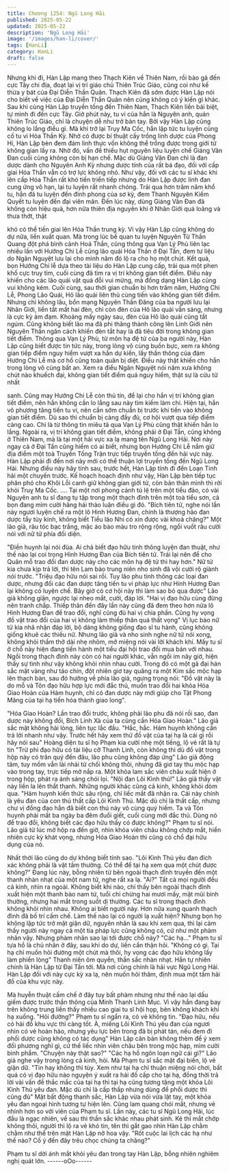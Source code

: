 ```yaml
---
title: Chương 1254: Ngũ Long Hải
published: 2025-05-22
updated: 2025-05-22
description: 'Ngũ Long Hải'
image: '/images/han-li/cover/'
tags: [HanLi]
category: HanLi
draft: false
---
```


Nhưng khi đi, Hàn Lập mang theo Thạch Kiên về Thiên Nam, rồi
bảo gã đến cực Tây chi địa, đoạt lại vị trí giáo chủ Thiên Trúc
Giáo, cũng coi như kế thừa y bát của Đại Diễn Thần Quân. Thạch
Kiên đã sớm được Hàn Lập nói cho biết về việc của Đại Diễn
Thần Quân nên cũng không có ý kiến gì khác.
Sau khi cùng Hàn Lập truyền tống đến Thiên Nam, Thạch Kiên
liền bái biệt, tự mình đi đến cực Tây.
Giờ phút này, tu vi của hắn là Nguyên anh, quản Thiên Trúc Giáo,
chỉ là chuyện dễ như trở bàn tay. Bởi vậy Hàn Lập cũng không lo
lắng điều gì.
Mà khi trở lại Trụy Ma Cốc, hắn lập tức tu luyện củng cố tu vi Hóa
Thần Kỳ. Nhờ có được bí thuật cấy trồng linh dược của Phong Hi,
Hàn Lập bèn đem đám linh thực vốn không thể trồng được trong
giới tử không gian lấy ra. Nhờ đó, vấn đề thiếu hụt nguyên liệu
luyện chế Giáng Vân Đan cuối cùng không còn bị hạn chế.
Mặc dù Giáng Vân Đan chỉ là đan dược dành cho Nguyên Anh Kỳ
nhưng dược tính của rất bá đạo, đối với cấp giai Hóa Thần vẫn có
trợ lực không nhỏ.
Như vậy, đối với các tu sĩ khác khi lên cấp Hóa Thần rất khó tiến
triển tiếp nhưng do Hàn Lập được linh đan cung ứng vô hạn, lại tu
luyện rất nhanh chóng.
Trải qua hơn trăm năm khổ tu, hắn đã tu luyện đến đỉnh phong
của sơ kỳ, đem Thanh Nguyên Kiếm Quyết tu luyện đến đại viên
mãn.
Đến lúc này, dùng Giáng Vân Đan đã không còn hiệu quả, hơn
nữa thiên địa nguyên khí ở Nhân Giới quá loãng và thưa thớt, thật

khó có thể tiến giai lên Hóa Thần trung kỳ.
Vì vậy Hàn Lập cũng không do dự nữa, liền xuất quan.
Mà trong lúc bế quan tu luyện Nguyên Từ Thần Quang đột phá
bình cảnh Hoá Thần, cũng thông qua Vạn Lý Phù liên lạc nhiều
lần với Hướng Chi Lễ cũng lão quái Hóa Thần ở Đại Tấn, đem tư
liệu do Ngân Nguyệt lưu lại cho mình năm đó lộ ra cho họ một
chút.
Kết quả, bọn Hướng Chi lễ dựa theo tài liệu do Hàn Lập cung
cấp, trải qua một phen khổ cực truy tìm, cuối cùng đã tìm ra vị trí
không gian tiết điểm.
Điều này khiến cho các lão quái vật quá đỗi vui mừng, mà đồng
dạng Hàn Lập cũng vui không kém.
Cuối cùng, sau thời gian chuẩn bị hơn trăm năm, Hướng Chi Lễ,
Phong Lão Quái, Hô lão quái liên thủ cùng tiến vào không gian tiết
điểm.
Nhưng chỉ không lâu, bổn mạng Nguyên Thần Đăng của ba
người lưu lại Nhân Giới, liền tắt mất hai đèn, chỉ còn đèn của Hô
lão quái vẫn sáng, nhưng là cực kỳ ảm đạm.
Khoảng mấy ngày sau, đèn của Hô lão quái cũng tắt ngúm.
Cũng không biết lão ma đã phi thăng thành công lên Linh Giới
nên Nguyên Thần ngăn cách khiến đèn tắt hay là đã tiêu đời trong
không gian tiết điểm.
Thông qua Vạn Lý Phù, từ môn hạ đệ tử của ba người này, Hàn
Lập cũng biết được tin tức này, trong lòng vô cùng buồn bực, xem
ra không gian tiếp điểm nguy hiểm vượt xa hắn dự kiến, lấy thần
thông của đám Hướng Chi Lễ mà cơ hồ cũng toàn quân bị diệt.
Điều này thật khiến cho hắn trong lòng vô cùng bất an.
Xem ra điều Ngân Nguyệt nói năm xưa không chút nào khuếch
đại, không gian tiết điểm quá nguy hiểm, thật sự là cửu tử nhất

sanh.
Cũng may Hướng Chi Lễ còn thủ tín, để lại cho hắn vị trí không
gian tiết điểm, nên hắn không cần lo lắng sau này tìm kiếm làm
chi.
Hiện tại, hắn vô phương tăng tiến tu vi, nên cần sớm chuẩn bị
trước khi tiến vào không gian tiết điểm. Dù sao thì chuẩn bị càng
đầy đủ, cơ hội vượt qua tiếp điểm càng cao. Chỉ là từ thông tin
miêu tả qua Vạn Lý Phù cũng thật khiến hắn lo lắng.
Ngoài ra, vị trí không gian tiết điểm, không phải ở Đại Tấn, cũng
không ở Thiên Nam, mà là tại một hải vực xa lạ mang tên Ngũ
Long Hải.
Nơi này ngay cả ở Đại Tấn cũng hiếm có ai biết, nhưng bọn
Hướng Chi Lễ nắm giữ địa điểm một toà Truyền Tống Trận trực
tiếp truyền tống đến hải vực này. Hàn Lập phải đi đến nơi này mới
có thể thuận lợi truyền tống đến Ngũ Long Hải.
Nhưng điều này hãy tính sau, trước hết, Hàn Lập tính đi đến Loạn
Tinh hải một chuyến trước.
Kế hoạch hoạch định như vậy, Hàn Lập bèn tiếp tục phân phó cho
Khôi Lỗi canh giữ không gian giới tử, còn bản thân mình thì rời
khỏi Truỵ Ma Cốc.
….
Tại một nơi phong cảnh tú lệ trên một tiểu đảo, có vài Nguyên anh
tu sĩ đang tụ tập trong một thạch đình trên một toà tiểu sơn, cả
bọn đang mỉm cười hăng hái thảo luận điều gì đó.
"Bích tiên tử, nghe nói lần này ngươi luyện chế ra một lô Hinh
Hương Đan, chính là thượng hảo đan dược tẩy tủy kinh, không
biết Tiểu lão Nhi có xin được vài khoả chăng?"
Một lão giả, râu tóc bạc trắng, mặc áo bào màu tro rộng rộng,
ngồi vuốt râu cười nói với nữ tử phía đối diện.

"Điền huynh lại nói đùa. Ai chả biết đạo hữu tinh thông luyện đan
thuật, như thế nào lại coi trọng Hinh Hương Đan của Bích tiên tử.
Trái lại nên để cho Quân mỗ trao đổi đan dược này cho các môn
hạ đệ tử thì hay hơn."
Nữ tử kia chưa kịp trả lời, thì tên Lam bào trung niên nho sinh đã
vội cười rộ giành nói trước.
"Triệu đạo hữu nói sai rồi. Tuy lão phu tinh thông các loại đan
dược, nhưng đối các đan dược tăng tiến tu vi pháp lực như Hinh
Hương Đan lại không có luyện chế. Bây giờ có cơ hội này thì làm
sao bỏ qua được"
Lão giả không giận, ngược lại nheo mắt, cười, đáp lời.
"Hai vị đạo hữu cùng đừng nên tranh chấp. Thiếp thân đến đây
lần này cũng đã đem theo hơn nửa lô Hinh Hương Đan để trao
đổi, nghĩ cũng đủ hai vị chia phần. Cũng hy vọng đồ vật trao đổi
của hai vị không làm thiếp thân quá thất vọng"
Vị lục bào nữ tử kia nhã nhặn đáp lời, bộ dáng không giống đạo sĩ
tu hành, cũng không giống khuê các thiếu nữ.
Nhưng lão giả và nho sinh nghe nữ tử nói xong, không khỏi thầm
thở dài nhẹ nhõm, mở miệng nói vài lời khách khí.
Mấy tu sĩ ở chỗ này hiện đang tiến hành một tiểu đại hội trao đổi
mua bán với nhau.
Ngồi trong thạch đình này còn có hai người khác, vẫn ngồi im nãy
giờ, hiện thấy sự tình như vậy không khỏi nhìn nhau cười. Trong
đó có một gã đại hán sắc mặt vàng như táo chín, đột nhiên giơ
tay quăng ra một Kim sắc mộc hạp lên thạch bàn, sau đó hướng
về phía lão giả, ngưng trọng nói:
"Đồ vật này là do mỗ và Tôn đạo hữu hợp lực mới đắc thủ, muốn
trao đổi hai khỏa Hóa Giao Hoàn của Hám huynh, chỉ có đan
dược này mới giúp cho Tật Phong Mãng của tại hạ tiến hóa thành
giao long".

"Hóa Giao Hoàn? Lần trao đổi trước, không phải lão phu đã nói
rồi sao, đan dược này không đổi, Bích Linh Xà của ta cũng cần
Hóa Giao Hoàn."
Lão giả sắc mặt không hài lòng, liên tục lắc đầu.
"Hắc, hắc. Hám huynh không cần trả lời nhanh như vậy. Trước hết
hãy xem thử đồ vật của tại hạ là cái gì rồi hãy nói sau"
Hoàng diện tu sĩ họ Phạm kia cười nhẹ một tiếng, lộ vẻ rất là tự
tin
"Trừ phi đạo hữu có tài liệu cỡ Thanh Linh, còn không thì dù đồ
vật trong hộp này có trân quý đến đâu, lão phu cũng không đáp
ứng"
Lão giả động tâm, tuy mồm vẫn lải nhải từ chối không thôi, nhưng
đã giơ tay thu mộc hạp vào trong tay, trực tiếp mở nắp ra.
Một khỏa lam sắc viên châu xuất hiện ở trong hộp, phát ra ánh
sáng chói lọi.
"Nội đan Lôi Kình thú!"
Lão giả thấy vật này liền la lên thất thanh.
Những người khác cũng cả kinh, không khỏi dòm qua.
"Hám huynh kiến thức sâu rộng, chỉ liếc mắt đã nhận ra. Cái này
chính là yêu đan của con thú thất cấp Lôi Kình Thú. Mặc dù chỉ là
thất cấp, nhưng chư vị đồng đạo hẳn đã biết con thú này vô cùng
quý hiếm. Ta và Tôn huynh phải mất ba ngày ba đêm đuổi giết,
cuối cùng mới đắc thủ. Dùng nó để trao đổi, không biết các đạo
hữu thấy có được không?"
Phạm tu sĩ nói.
Lão giả từ lúc mở hộp ra đến giờ, nhìn khỏa viên châu không
chớp mắt, hiển nhiên cực kỳ khát vọng, nhưng Hóa Giao Hoàn thì
cũng có chổ đại hữu dụng của nó.

Nhất thời lão cũng do dự không biết tính sao.
"Lôi Kình Thú yêu đan đích xác không phải là vật tầm thường. Có
thể để tại hạ xem qua một chút được không?"
Đang lúc này, bỗng nhiên từ bên ngoài thạch đình truyền đến một
thanh nhàn nhạt của một nam tử, nghe rất xa lạ.
"Ai?" Tất cả mọi người đều cả kinh, nhìn ra ngoài.
Không biết khi nào, chỉ thấy bên ngoài thạch đình xuất hiện một
thanh bào nam tử, tuổi chỉ chừng hai mươi mấy, mặt mũi bình
thường, nhưng hai mắt trong suốt dị thường.
Các tu sĩ trong thạch đình không khỏi nhìn nhau.
Không ai biết người này. Hơn nữa xung quanh thạch đình đã bố
trí cấm chế. Làm thế nào lại có người lạ xuất hiện? Nhưng bọn họ
không lập tức trở mặt giận dữ, nguyên nhân là sau khi xem qua,
thì lại cảm thấy người này ngay cả một tia pháp lực cũng không
có, cứ như một phàm nhân vậy. Nhưng phàm nhân sao lại tới
được chỗ này?
"Các hạ…"
Phạm tu sĩ tựa hồ là chủ nhân ở đây, sau khi do dự, liền cẩn thận
hỏi.
"Không có gì. Tại hạ chỉ muốn hỏi đường một chút mà thôi, hy
vọng các đạo hữu không lấy làm phiền lòng"
Thanh niên ôm quyền, thần sắc nhàn nhạt.
Hắn tự nhiên chính là Hàn Lập từ Đại Tấn tới. Mà nơi cũng chính
là hải vực Ngũ Long Hải.
Hàn Lập đối với này cực kỳ xa lạ, nên muốn hỏi thăm, định mua
một tấm hải đồ của khu vực này.

Mà huyễn thuật cấm chế ở đây tuy bất phàm nhưng như thế nào
lại dấu giếm được trước thần thông của Minh Thanh Linh Mục. Vì
vậy hắn đang bay trên không trung liền thấy nhiều cao giai tu sĩ
hội họp, bèn không khách khí hạ xuống.
"Hỏi đường?" Phạm tu sĩ ngẩn ra, có vẻ không tin.
"Đạo hữu, nếu có hải đồ khu vực thì càng tốt. À, miếng Lôi Kình
Thú yêu đan của ngươi nhìn có vẻ hoàn hảo, nhưng yêu lực bên
trong đã bị phát tán, nếu đem đi phối dược cũng không có tác
dụng"
Hàn Lập căn bản không thèm để ý xem đối phương nghĩ gì, cứ
thế liếc nhìn viên châu bên trong mộc hạp, mỉm cười bình phẩm.
"Chuyện này thật sao?"
"Các hạ hồ ngôn loạn ngữ cái gì?"
Lão giả nghe vậy trong lòng cả kinh, hỏi. Mà Phạm tu sĩ sắc mặt
đại biến, lộ vẻ giận dữ.
"Tin hay không thì tùy. Xem như tại hạ chỉ thuận miệng nói chơi,
bất quá có vị đạo hữu nào nguyện ý xuất ra hải đồ cấp cho tại hạ,
đồng thời trả lời vài vấn đề thắc mắc của tại hạ thì tại hạ cũng
tương tặng một khỏa Lôi Kình Thú yêu đan. Mặc dù chỉ là cấp
thấp nhưng dùng để phối dược thì cũng đủ" Mặt bất động thanh
sắc, Hàn Lập vừa nói vừa lật tay, một khỏa yêu đan ngoại hình
tương tự hiện lên.
Cũng lam quang chói mắt, nhưng vẻ nhỉnh hơn so với viên của
Phạm tu sĩ.
Lần này, các tu sĩ Ngũ Long Hải, lúc đầu là ngạc nhiên, về sau thì
thần sắc khác nhau phát sinh. Kẻ thì mắt chớp không thôi, người
thì lộ ra vẻ khó tin, tên thì gắt gao nhìn Hàn Lập chằm chằm như
thể trên mặt Hàn Lập nở hoa vậy.
"Rốt cuộc lai lịch các hạ như thế nào? Cố ý đến đây trêu chọc
chúng ta chăng?"

Phạm tu sĩ dời ánh mắt khỏi yêu đan trong tay Hàn Lập, bỗng
nhiên nghiêm nghị quát lớn.
------oOo------
